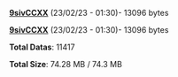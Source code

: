 [**9sivCCXX**](/data/9sivCCXX.txt) (23/02/23 - 01:30)- 13096 bytes

[**9sivCCXX**](/data/9sivCCXX.txt) (23/02/23 - 01:30)- 13096 bytes

**Total Datas**: 11417

**Total Size**: 74.28 MB / 74.3 MB